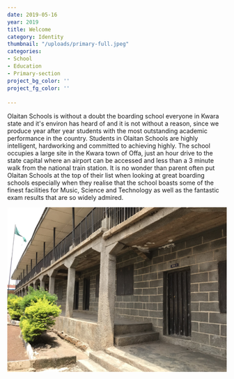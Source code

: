```yaml
---
date: 2019-05-16
year: 2019
title: Welcome
category: Identity
thumbnail: "/uploads/primary-full.jpeg"
categories:
- School
- Education
- Primary-section
project_bg_color: ''
project_fg_color: ''

---
```


Olaitan Schools is without a doubt the boarding school everyone in Kwara state and it's environ has heard of and it is not without a reason, since we produce year after year students with the most outstanding academic performance in the country. Students in Olaitan Schools are highly intelligent, hardworking and committed to achieving highly. The school occupies a large site in the Kwara town of Offa, just an hour drive to the state capital where an airport can be accessed and less than a 3 minute walk from the national train station. It is no wonder than parent often put Olaitan Schools at the top of their list when looking at great boarding schools especially when they realise that the school boasts some of the finest facilities for Music, Science and Technology as well as the fantastic exam results that are so widely admired.

![Primary section](/uploads/primary-full.jpeg "Olaitan Nursery & Primary School, Offa, Kwara state, Nigeria")